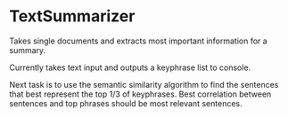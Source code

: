 # TextSummarizer
Takes single documents and extracts most important information for a summary.

Currently takes text input and outputs a keyphrase list to console.

Next task is to use the semantic similarity algorithm to find the sentences that best represent the top 1/3 of keyphrases.
Best correlation between sentences and top phrases should be most relevant sentences.

